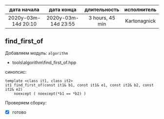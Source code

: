 
|     дата начала     |     дата конца      | длительность    | исполнитель  |
|:-------------------:|:-------------------:|:---------------:|:------------:|
| 2020y-03m-14d 20:10 | 2020y-03m-14d 23:55 | 3 hours, 45 min | Kartonagnick |

find_first_of
----

Добавляем модуль: `algorithm`
 - tools\algorithm\find_first_of.hpp

синопсис:
```
template <class it1, class it2>
it1 find_first_of(const it1& b1, const it1& e1, const it2& b2, const it2& e2)
    noexcept ( noexcept(*b1 == *b2) )
```

Проверяем сборку:
 - [x] готово

